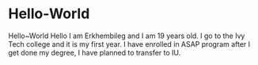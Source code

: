 # Hello-World
Hello~World
Hello I am Erkhembileg and I am 19 years old. I go to the Ivy Tech college and it is my first year. I have enrolled in ASAP program after I get done my degree, I have planned to transfer to IU. 
